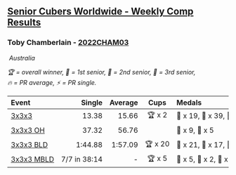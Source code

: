 <style>table {white-space: nowrap;}</style>
<link rel="stylesheet" type="text/css" href="/scw-comp/css/flags.css" />

## [Senior Cubers Worldwide - Weekly Comp Results](/scw-comp/results/)
### Toby Chamberlain - [2022CHAM03](https://www.worldcubeassociation.org/persons/2022CHAM03)

<i class="flag flag-AU" />&nbsp;Australia

<span style="white-space: nowrap;">🏆 = overall winner</span>, <span style="white-space: nowrap;">🥇 = 1st senior</span>, <span style="white-space: nowrap;">🥈 = 2nd senior</span>, <span style="white-space: nowrap;">🥉 = 3rd senior</span>, <span style="white-space: nowrap;">🔥 = PR average</span>, <span style="white-space: nowrap;">⚡ = PR single</span>.

| Event | Single | Average | Cups | Medals | Achievements|
| :-- | --: | --: | :--: | :-- | :-- |
| [3x3x3](333.md) | 13.38 | 15.66 | 🏆 x 2 | 🥇 x 19, 🥈 x 39, 🥉 x 26 | 🔥 x 17, ⚡ x 14 |
| [3x3x3 OH](333oh.md) | 37.32 | 56.76 |  | 🥈 x 9, 🥉 x 5 | 🔥 x 5, ⚡ x 3 |
| [3x3x3 BLD](333bf.md) | 1:44.88 | 1:57.09 | 🏆 x 20 | 🥇 x 21, 🥈 x 17, 🥉 x 13 | 🔥 x 4, ⚡ x 11 |
| [3x3x3 MBLD](333mbf.md) | 7/7 in 38:14 | - | 🏆 x 5 | 🥇 x 5, 🥈 x 2, 🥉 x 3 | ⚡ x 5 |

<!-- Global site tag (gtag.js) - Google Analytics -->
<script async src="https://www.googletagmanager.com/gtag/js?id=UA-86348435-3"></script>
<script>window.dataLayer = window.dataLayer || []; function gtag() {dataLayer.push(arguments);} gtag('js', new Date()); gtag('config', 'UA-86348435-3');</script>
